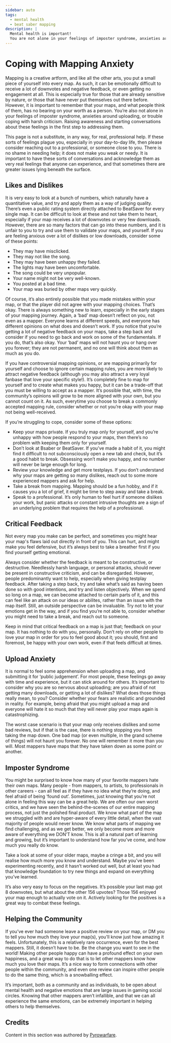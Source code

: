 ```yaml
---
sidebar: auto
tags:
  - mental health
  - beat saber mapping
description: |
  Mental health is important!
  You are not alone in your feelings of imposter syndrome, anxieties around uploading, or trouble coping with harsh criticism. Read more on coping with these feeling here!
---
```


# Coping with Mapping Anxiety

Mapping is a creative artform, and like all the other arts, you put a small piece of yourself into every map. As such, it
can be emotionally difficult to receive a lot of downvotes and negative feedback, or even getting no engagement at all. This
is especially true for those that are already sensitive by nature, or those that have never put themselves out there before.
However, it is important to remember that your maps, and what people think of them, has no bearing on your worth as a person.
You’re also not alone in your feelings of imposter syndrome, anxieties around uploading, or trouble coping with harsh criticism.
Raising awareness and starting conversations about these feelings in the first step to addressing them.

This page is not a substitute, in any way, for real, professional help. If these sorts of feelings plague you, especially
in your day-to-day life, then please consider reaching out to a professional, or someone close to you. There is no shame
in needing help; it does not make you weak or needy. It is important to have these sorts of conversations and acknowledge
them as very real feelings that anyone can experience, and that sometimes there are greater issues lying beneath the surface.

## Likes and Dislikes

It is very easy to look at a bunch of numbers, which naturally have a quantitative value, and try and apply them as a way
of judging quality. There’s even a public rating system directly attached to BeatSaver for every single map. It can be
difficult to look at these and not take them to heart, especially if your map receives a lot of downvotes or very few
downloads. However, there are so many factors that can go into these numbers, and it is unfair to you to try and use
them to validate your maps, and yourself. If you are feeling anxious over a lot of dislikes or low downloads, consider
some of these points:

- They may have misclicked.
- They may not like the song.
- They may have been unhappy they failed.
- The lights may have been uncomfortable.
- The song could be very unpopular.
- Your name might not be very well-known.
- You posted at a bad time.
- Your map was buried by other maps very quickly.

Of course, it’s also entirely possible that you made mistakes within your map, or that the player did not agree with your
mapping choices. That’s okay. There is always something new to learn, especially in the early stages of your mapping
journey. Again, a ‘bad’ map doesn’t reflect on you, not even as a mapper. Everyone learns at different speeds, and everyone
has different opinions on what does and doesn’t work. If you notice that you’re getting a lot of negative feedback on your
maps, take a step back and consider if you need to go back and work on some of the fundamentals. If you do, that’s also
okay. Your ‘bad’ maps will not haunt you or hang over you forever; they are not permanent, and no one will think about
them as much as you do.

If you have controversial mapping opinions, or are mapping primarily for yourself and choose to ignore certain mapping
rules, you are more likely to attract negative feedback (although you may also attract a very loyal fanbase that love
your specific style!). It’s completely fine to map for yourself and to create what makes you happy, but it can be a
trade-off that you must be willing to accept as a mapper. It’s possible that, with time, the community’s opinions will
grow to be more aligned with your own, but you cannot count on it. As such, everytime you choose to break a commonly
accepted mapping rule, consider whether or not you’re okay with your map not being well-received.

If you’re struggling to cope, consider some of these options:

- Keep your maps private. If you truly map only for yourself, and you’re unhappy with how people respond to your maps,
  then there’s no problem with keeping them only for yourself.
- Don’t look at Bsaber or BeatSaver. If you’ve made a habit of it, you might find it difficult to not subconsciously
  open a new tab and check, but it’s a good habit to break. Obsessing won’t make you happy, and no number will never be
  large enough for long.
- Review your knowledge and get more testplays. If you don’t understand why your maps are getting so many dislikes,
  reach out to some more experienced mappers and ask for help.
- Take a break from mapping. Mapping should be a fun hobby, and if it causes you a lot of grief, it might be time to
  step away and take a break.
- Speak to a professional. It’s only human to feel hurt if someone dislikes your work, but panic attacks or constant
  intrusive thoughts are a sign of an underlying problem that requires the help of a professional.

## Critical Feedback

Not every map you make can be perfect, and sometimes you might hear your map's flaws laid out directly in front of you.
This can hurt, and might make you feel defensive, but it’s always best to take a breather first if you find yourself
getting emotional.

Always consider whether the feedback is meant to be constructive, or destructive. Needlessly harsh language, or personal
attacks, should never be present in constructive criticism, and can be disregarded. However, people predominantly want
to help, especially when giving testplay feedback. After taking a step back, try and take what’s said as having been done
so with good intentions, and try and listen objectively. When we spend so long on a map, we can become attached to certain
parts of it, and this can feel like an attack on our ideas or abilites, rather than an issue with the map itself. Still,
an outside perspective can be invaluable. Try not to let your emotions get in the way, and if you find you’re not able to,
consider whether you might need to take a break, and reach out to someone.

Keep in mind that critical feedback on a map is just that; feedback on your map. It has nothing to do with you, personally.
Don’t rely on other people to love your map in order for you to feel good about it; you should, first and foremost, be happy
with your own work, even if that feels difficult at times.

## Upload Anxiety

It is normal to feel some apprehension when uploading a map, and submitting it for ‘public judgement’. For most people,
these feelings go away with time and experience, but it can stick around for others. It’s important to consider why you
are so nervous about uploading; are you afraid of not getting many downloads, or getting a lot of dislikes? What does
those things really mean, to you? Consider whether your fears are realistic and grounded in reality. For example, being
afraid that you might upload a map and everyone will hate it so much that they will never play your maps again is catastrophizing.

The worst case scenario is that your map only receives dislikes and some bad reviews, but if that is the case, there is nothing
stopping you from taking the map down. One bad map (or even multiple, in the grand scheme of things) will not haunt you forever.
No one will remember it more than you will. Most mappers have maps that they have taken down as some point or another.

## Imposter Syndrome

You might be surprised to know how many of your favorite mappers hate their own maps. Many people - from mappers, to
artists, to professionals in other careers - can all feel as if they have no idea what they’re doing, and feel afraid
of being ‘found out’. Sometimes, just knowing that you’re not alone in feeling this way can be a great help. We are
often our own worst critics, and we have seen the behind-the-scenes of our entire mapping process, not just the polished
final product. We know what part of the map we struggled with and are hyper-aware of every little detail, when the vast
majority of people would never know. We know what parts of mapping we find challenging, and as we get better, we only
become more and more aware of everything we DON’T know. This is all a natural part of learning and growing, but it’s
important to understand how far you’ve come, and how much you really do know.

Take a look at some of your older maps, maybe a cringe a bit, and you will realise how much more you know and understand.
Maybe you’ve been experimenting recently, and it hasn’t worked out well, but at least you had that knowledge foundation
to try new things and expand on everything you’ve learned.

It’s also very easy to focus on the negatives. It’s possible your last map got 8 downvotes, but what about the other 156
upvotes? Those 156 enjoyed your map enough to actually vote on it. Actively looking for the positives is a great way to
combat these feelings.

## Helping the Community

If you’ve ever had someone leave a positive review on your map, or DM you to tell you how much they love your map(s),
you’ll know just how amazing it feels. Unfortunately, this is a relatively rare occurrence, even for the best mappers.
Still, it doesn’t have to be. Be the change you want to see in the world! Making other people happy can have a profound
effect on your own happiness, and a great way to do that is to let other mappers know how much you love their maps. It’s
a nice way to form connections with other people within the community, and even one review can inspire other people to
do the same thing, which is a snowballing effect.

It’s important, both as a community and as individuals, to be open about mental health and negative emotions that are
large issues in gaming social circles. Knowing that other mappers aren’t infallible, and that we can all experience
the same emotions, can be extremely important in helping others to help themselves.

## Credits

Content in this section was authored by [Pyrowarfare](./mapping-credits.md#pyrowarfare).

